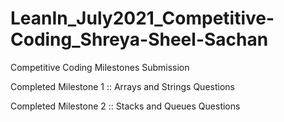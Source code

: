 # LeanIn_July2021_Competitive-Coding_Shreya-Sheel-Sachan
Competitive Coding Milestones Submission

Completed Milestone 1 :: Arrays and Strings Questions

Completed Milestone 2 :: Stacks and Queues Questions
